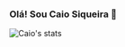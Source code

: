 ### Olá! Sou Caio Siqueira 🤙

![Caio's stats](https://github-readme-stats.vercel.app/api?username=CaiocSiqueira&&theme=transparent&show_icons=true)
<!---
CaiocSiqueira/CaiocSiqueira is a ✨ special ✨ repository because its `README.md` (this file) appears on your GitHub profile.
You can click the Preview link to take a look at your changes.
--->
